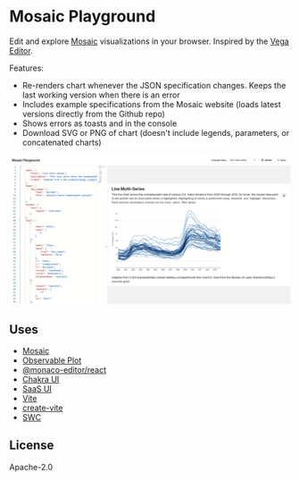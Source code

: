 # Mosaic Playground

Edit and explore [Mosaic](https://idl.uw.edu/mosaic/) visualizations in your browser. Inspired by the [Vega Editor](https://vega.github.io/editor/#/).

Features:
- Re-renders chart whenever the JSON specification changes. Keeps the last working version when there is an error
- Includes example specifications from the Mosaic website (loads latest versions directly from the Github repo)
- Shows errors as toasts and in the console
- Download SVG or PNG of chart (doesn't include legends, parameters, or concatenated charts)

![Screenshot](mosaic-playground-screenshot.png)

## Uses

- [Mosaic](https://idl.uw.edu/mosaic/)
- [Observable Plot](https://observablehq.com/plot/getting-started)
- [@monaco-editor/react](https://github.com/suren-atoyan/monaco-react)
- [Chakra UI](https://chakra-ui.com/)
- [SaaS UI](https://saas-ui.dev/)
- [Vite](https://vitejs.dev/)
- [create-vite](https://github.com/vitejs/vite/tree/main/packages/create-vite)
- [SWC](https://swc.rs/)

## License

Apache-2.0
